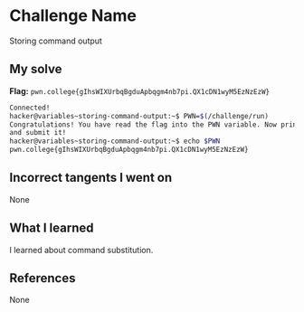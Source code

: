 # Challenge Name
Storing command output

## My solve
**Flag:** `pwn.college{gIhsWIXUrbqBgduApbqgm4nb7pi.QX1cDN1wyM5EzNzEzW}`


```bash
Connected!
hacker@variables~storing-command-output:~$ PWN=$(/challenge/run)
Congratulations! You have read the flag into the PWN variable. Now print it out 
and submit it!
hacker@variables~storing-command-output:~$ echo $PWN
pwn.college{gIhsWIXUrbqBgduApbqgm4nb7pi.QX1cDN1wyM5EzNzEzW}

```

## Incorrect tangents I went on
None

## What I learned
I learned about command substitution.

## References 
None
